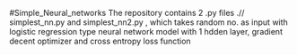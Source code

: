 #Simple_Neural_networks
The repository contains 2 .py files .//  simplest_nn.py and simplest_nn2.py , which takes random no. as input with logistic regression type neural network model with 1 hdden layer, gradient decent optimizer and cross entropy loss function
